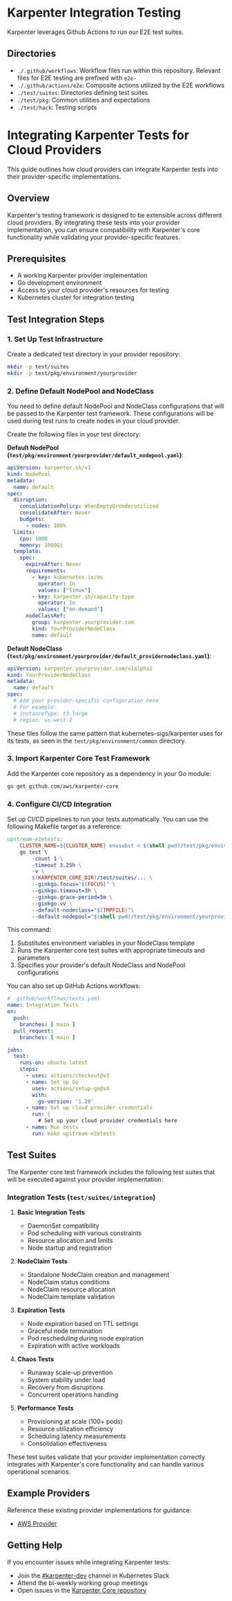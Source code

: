 # Karpenter Integration Testing

Karpenter leverages Github Actions to run our E2E test suites.

## Directories
- `./.github/workflows`: Workflow files run within this repository. Relevant files for E2E testing are prefixed with `e2e-`
- `./.github/actions/e2e`: Composite actions utilized by the E2E workflows
- `./test/suites`: Directories defining test suites
- `./test/pkg`: Common utilities and expectations
- `./test/hack`: Testing scripts

# Integrating Karpenter Tests for Cloud Providers

This guide outlines how cloud providers can integrate Karpenter tests into their provider-specific implementations.

## Overview

Karpenter's testing framework is designed to be extensible across different cloud providers. By integrating these tests into your provider implementation, you can ensure compatibility with Karpenter's core functionality while validating your provider-specific features.

## Prerequisites

- A working Karpenter provider implementation
- Go development environment
- Access to your cloud provider's resources for testing
- Kubernetes cluster for integration testing

## Test Integration Steps

### 1. Set Up Test Infrastructure

Create a dedicated test directory in your provider repository:

```bash
mkdir -p test/suites
mkdir -p test/pkg/environment/yourprovider
```

### 2. Define Default NodePool and NodeClass

You need to define default NodePool and NodeClass configurations that will be passed to the Karpenter test framework. These configurations will be used during test runs to create nodes in your cloud provider.

Create the following files in your test directory:

**Default NodePool (`test/pkg/environment/yourprovider/default_nodepool.yaml`)**:

```yaml
apiVersion: karpenter.sh/v1
kind: NodePool
metadata:
  name: default
spec:
  disruption:
    consolidationPolicy: WhenEmptyOrUnderutilized
    consolidateAfter: Never
    budgets:
      - nodes: 100%
  limits:
    cpu: 1000
    memory: 1000Gi
  template:
    spec:
      expireAfter: Never
      requirements:
        - key: kubernetes.io/os
          operator: In
          values: ["linux"]
        - key: karpenter.sh/capacity-type
          operator: In
          values: ["on-demand"]
      nodeClassRef:
        group: karpenter.yourprovider.com
        kind: YourProviderNodeClass
        name: default
```

**Default NodeClass (`test/pkg/environment/yourprovider/default_providernodeclass.yaml`)**:

```yaml
apiVersion: karpenter.yourprovider.com/v1alpha1
kind: YourProviderNodeClass
metadata:
  name: default
spec:
  # Add your provider-specific configuration here
  # For example:
  # instanceType: t3.large
  # region: us-west-2
```

These files follow the same pattern that kubernetes-sigs/karpenter uses for its tests, as seen in the `test/pkg/environment/common` directory.

### 3. Import Karpenter Core Test Framework

Add the Karpenter core repository as a dependency in your Go module:

```bash
go get github.com/aws/karpenter-core
```

### 4. Configure CI/CD Integration

Set up CI/CD pipelines to run your tests automatically. You can use the following Makefile target as a reference:

```makefile
upstream-e2etests: 
	CLUSTER_NAME=${CLUSTER_NAME} envsubst < $(shell pwd)/test/pkg/environment/yourprovider/default_providernodeclass.yaml > ${TMPFILE}
	go test \
		-count 1 \
		-timeout 3.25h \
		-v \
		$(KARPENTER_CORE_DIR)/test/suites/... \
		--ginkgo.focus="${FOCUS}" \
		--ginkgo.timeout=3h \
		--ginkgo.grace-period=5m \
		--ginkgo.vv \
		--default-nodeclass="$(TMPFILE)"\
		--default-nodepool="$(shell pwd)/test/pkg/environment/yourprovider/default_nodepool.yaml"
```

This command:
1. Substitutes environment variables in your NodeClass template
2. Runs the Karpenter core test suites with appropriate timeouts and parameters
3. Specifies your provider's default NodeClass and NodePool configurations

You can also set up GitHub Actions workflows:

```yaml
# .github/workflows/tests.yaml
name: Integration Tests
on:
  push:
    branches: [ main ]
  pull_request:
    branches: [ main ]

jobs:
  test:
    runs-on: ubuntu-latest
    steps:
      - uses: actions/checkout@v3
      - name: Set up Go
        uses: actions/setup-go@v4
        with:
          go-version: '1.20'
      - name: Set up cloud provider credentials
        run: |
          # Set up your cloud provider credentials here
      - name: Run tests
        run: make upstream-e2etests
```

## Test Suites

The Karpenter core test framework includes the following test suites that will be executed against your provider implementation:

### Integration Tests (`test/suites/integration`)

1. **Basic Integration Tests**
   - DaemonSet compatibility
   - Pod scheduling with various constraints
   - Resource allocation and limits
   - Node startup and registration

2. **NodeClaim Tests**
   - Standalone NodeClaim creation and management
   - NodeClaim status conditions
   - NodeClaim resource allocation
   - NodeClaim template validation

3. **Expiration Tests**
   - Node expiration based on TTL settings
   - Graceful node termination
   - Pod rescheduling during node expiration
   - Expiration with active workloads

4. **Chaos Tests**
   - Runaway scale-up prevention
   - System stability under load
   - Recovery from disruptions
   - Concurrent operations handling

5. **Performance Tests**
   - Provisioning at scale (100+ pods)
   - Resource utilization efficiency
   - Scheduling latency measurements
   - Consolidation effectiveness

These test suites validate that your provider implementation correctly integrates with Karpenter's core functionality and can handle various operational scenarios.

## Example Providers

Reference these existing provider implementations for guidance:

- [AWS Provider](https://github.com/aws/karpenter-provider-aws)

## Getting Help

If you encounter issues while integrating Karpenter tests:

- Join the [#karpenter-dev](https://kubernetes.slack.com/archives/C04JW2J5J5P) channel in Kubernetes Slack
- Attend the bi-weekly working group meetings
- Open issues in the [Karpenter Core repository](https://github.com/aws/karpenter-core/issues)
